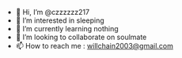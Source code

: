 - 👋 Hi, I’m @czzzzzz217
- 👀 I’m interested in sleeping
- 🌱 I’m currently learning nothing
- 💞️ I’m looking to collaborate on soulmate
- 📫 How to reach me : willchain2003@gmail.com

<!---
czzzzzz217/czzzzzz217 is a ✨ special ✨ repository because its `README.md` (this file) appears on your GitHub profile.
You can click the Preview link to take a look at your changes.
--->
